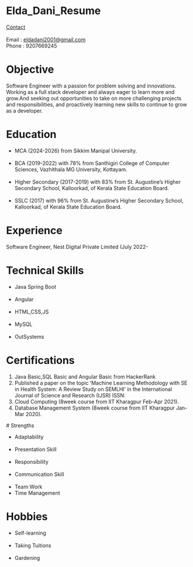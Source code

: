 # Elda_Dani_Resume

<u>Contact</u><br><br>
Email : eldadani2001@gmail.com <br>
Phone : 9207669245
# Objective
Software Engineer with a passion for problem solving and innovations. Working as a full stack developer and always eager to learn more and grow.And seeking out opportunities to take on more challenging projects and responsibilities, and proactively learning new skills to continue to grow as a developer.

# Education
<ul>
<li>MCA (2024-2026) from Sikkim Manipal University.</li><br>
<li>BCA (2019-2022) with 78% from Santhigiri College of Computer Sciences, Vazhithala 
MG University, Kottayam.</li><br>
<li>Higher Secondary (2017-2019) with 83% from St. Augustine’s Higher Secondary School, 
Kalloorkad, of Kerala State Education Board.</li><br>
<li>SSLC (2017) with 96% from St. Augustine’s Higher Secondary School, Kalloorkad, of Kerala 
State Education Board.</li>
</ul>

# Experience
Software Engineer, Nest Digital Private Limited (July 2022-

 # Technical Skills
 <ul>
<li>Java Spring Boot</li><br>
 <li>Angular</li> <br>
 <li>HTML,CSS,JS</li> <br>
 <li>MySQL</li> <br>
 <li>OutSystems </li> </ul>

 # Certifications
 <ol>
  <li>Java Basic,SQL Basic and Angular Basic from HackerRank</li>
  <li>Published a paper on the topic ‘Machine Learning Methodology with SE in Health System: A Review Study on SEMLHI’ in the International Journal of Science and Research (IJSR) ISSN: </li>
  <li>Cloud Computing (8week course from IIT Kharagpur Feb-Apr 2021).</li>
  <li>Database Management System (8week course from IIT Kharagpur Jan-Mar 2020).</li>
 </ol>
# Strengths
<ul>
<li>Adaptability </li> <br>
<li>Presentation Skill</li> <br>
<li>Responsibility</li>  <br>
<li>Communication Skill</li> <br>
<li>Team Work</li> 
<li>Time Management</li></ul>
 
 # Hobbies
 <ul>
 <li>Self-learning</li> <br>
 <li>Taking Tuitions</li> <br>
 <li>Gardening</li>  </ul>

